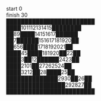 start 0    
finish 30   
████████████████████████  
████101112131415████████  
██89████14151617██████  
██7██████151617181920██  
██656████1718192021██  
████45████181920██22██  
████3██12██████2423██  
████2101██27262524██  
████3212██28████25██  
██████████████2930██26██  
████████████████292827██  
████████████████████████  
